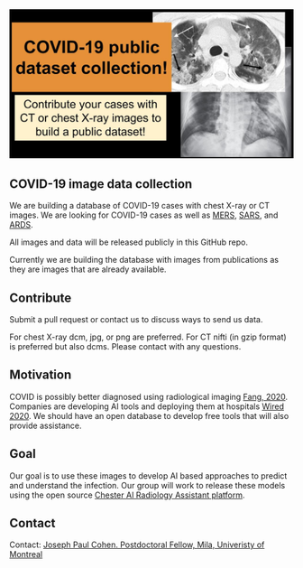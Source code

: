 <img src="docs/covid19-share-image.jpg"/>

## COVID-19 image data collection

We are building a database of COVID-19 cases with chest X-ray or CT images. We are looking for COVID-19 cases as well as [MERS](https://en.wikipedia.org/wiki/Middle_East_respiratory_syndrome), [SARS](https://en.wikipedia.org/wiki/Severe_acute_respiratory_syndrome), and [ARDS](https://en.wikipedia.org/wiki/Acute_respiratory_distress_syndrome). 

All images and data will be released publicly in this GitHub repo. 

Currently we are building the database with images from publications as they are images that are already available. 

## Contribute

Submit a pull request or contact us to discuss ways to send us data.

For chest X-ray dcm, jpg, or png are preferred. For CT nifti (in gzip format) is preferred but also dcms. Please contact with any questions.


## Motivation

COVID is possibly better diagnosed using radiological imaging [Fang, 2020](https://pubs.rsna.org/doi/10.1148/radiol.2020200432). Companies are developing AI tools and deploying them at hospitals [Wired 2020](https://www.wired.com/story/chinese-hospitals-deploy-ai-help-diagnose-covid-19/). We should have an open database to develop free tools that will also provide assistance.

## Goal
Our goal is to use these images to develop AI based approaches to predict and understand the infection. Our group will work to release these models using the open source [Chester AI Radiology Assistant platform](https://mlmed.org/tools/xray/).

## Contact
Contact: [Joseph Paul Cohen. Postdoctoral Fellow, Mila, Univeristy of Montreal](https://josephpcohen.com/) 

